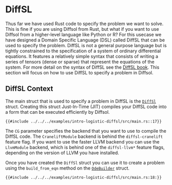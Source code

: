 # DiffSL

Thus far we have used Rust code to specify the problem we want to solve. This is fine if you are using Diffsol from Rust, but what if you want to use Diffsol from a higher-level language like Python or R?
For this usecase we have designed a Domain Specific Language (DSL) called DiffSL that can be used to specify the problem. DiffSL is not a general purpose language but is tightly constrained to
the specification of a system of ordinary differential equations. It features a relatively simple syntax that consists of writing a series of tensors (dense or sparse) that represent the equations of the system.
For more detail on the syntax of DiffSL see the [DiffSL book](https://martinjrobins.github.io/diffsl/). This section will focus on how to use DiffSL to specify a problem in Diffsol.

## DiffSL Context

The main struct that is used to specify a problem in DiffSL is the [`DiffSl`](https://docs.rs/diffsol/latest/diffsol/ode_solver/diffsl/struct.DiffSl.html) struct. Creating this struct
Just-In-Time (JIT) compiles your DiffSL code into a form that can be executed efficiently by Diffsol.

```rust,ignore
{{#include ../../../examples/intro-logistic-diffsl/src/main.rs::17}}
```

The `CG` parameter specifies the backend that you want to use to compile the DiffSL code. The `CraneliftModule` backend is behind the `diffsl-cranelift` feature flag. If you want to use the faster LLVM backend you can use the `LlvmModule` backend, which is behind one of the `diffsl-llvm*` feature flags, depending on the version of LLVM you have installed.

Once you have created the `DiffSl` struct you can use it to create a problem using the `build_from_eqn` method on the [`OdeBuilder`](https://docs.rs/diffsol/latest/diffsol/ode_solver/builder/struct.OdeBuilder.html) struct.

```rust,ignore
{{#include ../../../examples/intro-logistic-diffsl/src/main.rs:18:}}
```
